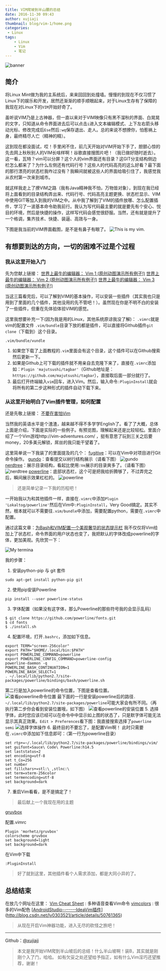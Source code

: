 ```yaml
---
title: VIM爬坡到半山腰的总结
date: 2016-11-30 09:43
author: xujiaji
thumbnail: blog/vim-1/home.png
categories:
 - Linux
tags:
    - Linux
    - Vim
    - 笔记
---
```

![banner](blog/vim-1/banner.png)

## 简介
将Linux Mint做为我的主系统后，来来回回到处撞墙。慢慢的到现在不仅习惯了Linux下的娱乐和开发，居然还渐渐的顺手顺眼起来，对于Linux生存有了保障的我现在对Linux下的`VIM`开始好奇了。

虽听说VIM乃是上古神器，但一直以来对于VIM映像只有黑不溜秋的界面、白晃晃的文字，只知道从命令界面进去后可以点击`i`进入文本编辑模式、上下左右箭头移动光标、修改完成后`Ese`然后`:wq`保存退出、走人。总的来说不想撩你，怕惹祸上身，最终精尽人亡（精神的精）。

这到现在都没面试，哎！手里闲不住，前几天开始对VIM开始下手了，胆颤心惊的先去网上秋秋别人的VIM长啥样啊！谷歌直接搜图片吧！（我已做好随时逝去）。这一看，瓦特？vim可以分屏？这个人的vim界面还有目录？这GIT分支结构侧边栏怎么都来了？为什么左侧还有代码行号？这些人的代码高亮的这么好看？最下面的那行漂亮的状态栏我咋过没有？我瞬间就被这些人的界面给吸引住了，我感觉我从农村第一次来到城市。

就这样我走上了撩VIM之路（我有Java精神我不怕，万物皆对象），到现在我已经将上面看到的目录结构弄出来、代码行号、代码高亮主题更换、状态栏显示、VIM中使用GIT等加入到我的VIM之中。从中我了解到了VIM的插件放哪、怎么配置插件，学习了一波基本命令助我前行。我认为写代码最主要的就是要先有个安心、悦目的环境，然后是快捷的操作，这样写代码会感觉很舒服。当然，还有就是提升了一个格调，集齐技术、快捷、装逼、高效与一身。

下图是我当前的VIM界面截图，是不是有鼻子有眼了。
![This is my vim.](blog/vim-1/my-vim.png)

## 有想要到达的方向，一切的困难不过是个过程

### 我从这里开始入门
先为您献上链接：
[世界上最牛的编辑器： Vim 1 (原创动图演示所有例子!)](http://www.imooc.com/article/13269)
[世界上最牛的编辑器： Vim 2 (原创动图演示所有例子!)](http://www.imooc.com/article/13272)
[世界上最牛的编辑器： Vim 3 (原创动图演示所有例子!)](http://www.imooc.com/article/13275)

当这三篇看完后，可以了解到VIM的基本操作，可以安装一些插件（其实我也只是用到了里面的几个插件，其他没用的先不管吧！）。虽然现在你是不明不白的安装了一些插件，但重在先体验体验VIM的感觉。

这里我想要补充一下(因为我是用的Linux，其他系统原谅我没了解)：
`.vimrc`就是vim的配置文件
`.vim/bundle`目录下放的都是插件，可以直接将Github插件`git clone`（下载到）这个目录。

`.vim/bundle/vundle`
1. 如果您下载了上面教程的`.vim`里面会有这个目录，这个插件可以在Github搜索然后更新一下。
2. 如果是Github上可下载的插件就不用亲自去克隆下来了，直接在`.vimrc`添加如：`Plugin 'majutsushi/tagbar'`（Github地址是：`htttps://github.com/majutsushi/tagbar`），直接取后面一部分就行了。
3. 最后打开终端输入`vim`回车，进入Vim。然后，输入命令`:PluginInstall`就会将所有的第二步这种形式的插件自动下载下来。

### 从这里开始明白了Vim插件管理，如何配置
还是先敬上链接：
[不要在害怕Vim](http://bhilburn.org/stop-being-scared-of-vim/)

当然我的英语水平是个渣渣，越来越不得不多学学English了。看了了大概，总体上面是介绍，下面是实际的一些例子。有预览图，理解起来还是比较轻松。里面介绍了一个Vim游戏http://vim-adventures.com/ ，挺有意思了玩到三关之后要money，20多美元解锁，屌丝的我只能干望着了。

这里简单说一下我装了的里面提及的几个：
[fugitive](https://github.com/tpope/vim-fugitive)：可以在Vim中对项目进行Git命令操作。
[gundo](https://github.com/sjl/gundo.vim)：查看提交以树行结构展示（请看下图）
![gundo](blog/vim-1/gundo.jpg)
[nerdtree](https://github.com/scrooloose/nerdtree)：展示目录结构，看起比使用`:Ve`展示的目录爽多了。（请看下图）
![nerdtree](blog/vim-1/nerdtree.png)
[powerline](https://github.com/Lokaltog/powerline)：底部状态栏，这个可是把我给折腾够了，不过弄完之后，瞬间展示效果杠杠的。
![powerline](blog/vim-1/powerline.png)

>还是简单记录一下我的历程吧！

一开始我以为和其他插件一样，直接在`.vimrc`中添加`Plugin 'Lokaltog/powerline'`然后在Vim中`:PluginInstall`，Very Good搞定。其实不然，根本就可以不需要往`.vim/bundle`中添加，需要配置python，需要在`.vimrc`中配置。

通过这篇文章：[为Bash和VIM配置一个美观奢华的状态提示栏](http://www.hi-linux.com/2016/04/22/%E4%B8%BABash%E5%92%8CVIM%E9%85%8D%E7%BD%AE%E4%B8%80%E4%B8%AA%E7%BE%8E%E8%A7%82%E5%A5%A2%E5%8D%8E%E7%9A%84%E7%8A%B6%E6%80%81%E6%8F%90%E7%A4%BA%E6%A0%8F/)
我不仅仅将Vim给加上了状态栏，命令界面的用户状态也变了，我把默认的字体改成powerline的字体，更加美观。先欣赏一下：

![My termina](blog/vim-1/termina.png)

我的步骤：
1. 安装python-pip 与 git 套件
```
sudo apt-get install python-pip git
```
2. 使用pip安装Powerline
```
pip install --user powerline-status
```
3. 字体配置（如果没有这字体，那么Powerline的那些符号我的会显示乱码）
```
$ git clone https://github.com/powerline/fonts.git
$ cd fonts
$ ./install.sh
```
4. 配置环境，打开`.bashrc`，添加如下信息。
```
export TERM="screen-256color"
export PATH="$HOME/.local/bin:$PATH"
export POWERLINE_COMMAND=powerline
export POWERLINE_CONFIG_COMMAND=powerline-config
powerline-daemon -q
POWERLINE_BASH_CONTINUATION=1
POWERLINE_BASH_SELECT=1
. ~/.local/lib/python2.7/site-packages/powerline/bindings/bash/powerline.sh
```
第二行是加入powerline的命令位置，下图是查看位置。
![查看powerline命令位置](blog/vim-1/powerline-position.png)
最下面的一行是安装powerline后的路径`. ~/.local/lib/python2.7/site-packages/powerline`可能大家会有所不同。（再执行第二步你会看到安装位置哦，如下图）
![查看powerline的安装位置](blog/vim-1/powerline-position2.png)
5. 选择字体，此时您应该已经可以在命令中中显示如上图的状态了，只是默字体可能无法显示其真正效果。`Edit > Preferences`看下图：我直接搜索选择了`powerline semi`
![选择字体操作](blog/vim-1/choose-font.png)
6. 最终目的不要忘了，是配置Vim啊！
此时只需要在`.vimrc`中添加如下信息即可：（第一行为powerline目录）
```
set rtp+=~/.local/lib/python2.7/site-packages/powerline/bindings/vim/
set guifont=Sauce\ Code\ Powerline:h14.5
set laststatus=2
set encoding=utf-8
set t_Co=256
set number
set fillchars+=stl:\ ,stlnc:\
set term=xterm-256color
set termencoding=utf-8
set background=dark
```
7. 重启Vim看看，是不是搞定了！

> 最后献上一个我现在用的主题

[gruvbox](https://github.com/morhetz/gruvbox)

配置.vimrc
```
Plugin 'morhetz/gruvbox'
colorscheme gruvbox
set background=light
set background=dark
```
在Vim中下载
```
:PluginInstall
```


> 好了就到这里，其他插件看个人需求添加，都是大同小异的了。

## 总结结束
在放几个网址在这里：
[Vim Cheat Sheet](http://vim.rtorr.com/) : 多种语音查看Vim命令
[vimcolors](http://vimcolors.com/) : 很多的Vim配色
[[AndroidStudio-------IdeaVim插件](http://blog.csdn.net/ly0303521/article/details/50761365)](http://blog.csdn.net/ly0303521/article/details/50761365)

> 从现在开启Vim神器功能，进入无尽的砍怪之旅吧！

---

Github：[@xujiaji](https://github.com/xujiaji)
> 本文是我开始VIM爬到半山坡后的总结！什么半山坡啊！装B，其实就是刚刚个入了门，哈哈。
> 如有欠妥之处还望给予指正，如有什么Vim淫巧还望推荐，谢谢！
